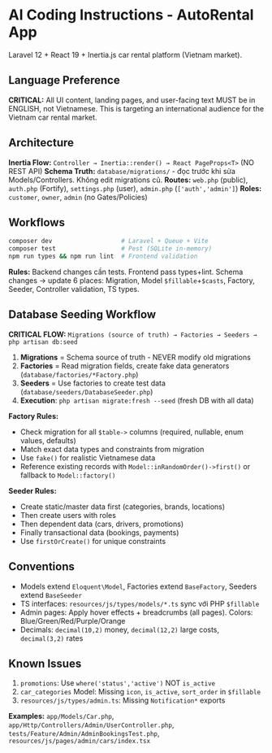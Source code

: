 # AI Coding Instructions - AutoRental App

Laravel 12 + React 19 + Inertia.js car rental platform (Vietnam market).

## Language Preference
**CRITICAL:** All UI content, landing pages, and user-facing text MUST be in ENGLISH, not Vietnamese. This is targeting an international audience for the Vietnam car rental market.

## Architecture
**Inertia Flow:** `Controller → Inertia::render() → React PageProps<T>` (NO REST API)
**Schema Truth:** `database/migrations/` - đọc trước khi sửa Models/Controllers. Không edit migrations cũ.
**Routes:** `web.php` (public), `auth.php` (Fortify), `settings.php` (user), `admin.php` (`['auth','admin']`)
**Roles:** `customer`, `owner`, `admin` (no Gates/Policies)

## Workflows
```bash
composer dev                   # Laravel + Queue + Vite
composer test                  # Pest (SQLite in-memory)
npm run types && npm run lint  # Frontend validation
```

**Rules:** Backend changes cần tests. Frontend pass types+lint. Schema changes → update 6 places: Migration, Model `$fillable`+`$casts`, Factory, Seeder, Controller validation, TS types.

## Database Seeding Workflow
**CRITICAL FLOW:** `Migrations (source of truth) → Factories → Seeders → php artisan db:seed`

1. **Migrations** = Schema source of truth - NEVER modify old migrations
2. **Factories** = Read migration fields, create fake data generators (`database/factories/*Factory.php`)
3. **Seeders** = Use factories to create test data (`database/seeders/DatabaseSeeder.php`)
4. **Execution**: `php artisan migrate:fresh --seed` (fresh DB with all data)

**Factory Rules:**
- Check migration for all `$table->` columns (required, nullable, enum values, defaults)
- Match exact data types and constraints from migration
- Use `fake()` for realistic Vietnamese data
- Reference existing records with `Model::inRandomOrder()->first()` or fallback to `Model::factory()`

**Seeder Rules:**
- Create static/master data first (categories, brands, locations)
- Then create users with roles
- Then dependent data (cars, drivers, promotions)
- Finally transactional data (bookings, payments)
- Use `firstOrCreate()` for unique constraints

## Conventions
- Models extend `Eloquent\Model`, Factories extend `BaseFactory`, Seeders extend `BaseSeeder`
- TS interfaces: `resources/js/types/models/*.ts` sync với PHP `$fillable`
- Admin pages: Apply hover effects + breadcrumbs (all pages). Colors: Blue/Green/Red/Purple/Orange
- Decimals: `decimal(10,2)` money, `decimal(12,2)` large costs, `decimal(3,2)` rates

## Known Issues
1. `promotions`: Use `where('status','active')` NOT `is_active`
2. `car_categories` Model: Missing `icon`, `is_active`, `sort_order` in `$fillable`
3. `resources/js/types/admin.ts`: Missing `Notification*` exports

**Examples:** `app/Models/Car.php`, `app/Http/Controllers/Admin/UserController.php`, `tests/Feature/Admin/AdminBookingsTest.php`, `resources/js/pages/admin/cars/index.tsx`
